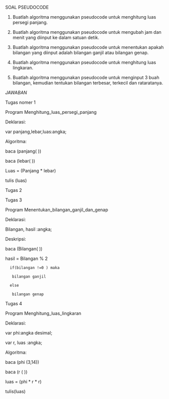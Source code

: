 SOAL PSEUDOCODE

1. Buatlah algoritma menggunakan pseudocode
untuk menghitung luas persegi panjang.

2. Buatlah algoritma menggunakan pseudocode
untuk mengubah jam dan menit yang diinput ke
dalam satuan detik.

3. Buatlah algoritma menggunakan pseudocode
untuk menentukan apakah bilangan yang diinput
adalah bilangan ganjil atau bilangan genap.

4. Buatlah algoritma menggunakan pseudocode
untuk menghitung luas lingkaran.

5. Buatlah algoritma menggunakan pseudocode
untuk menginput 3 buah bilangan, kemudian
tentukan bilangan terbesar, terkecil dan rataratanya.

*JAWABAN*

Tugas nomer 1

Program Menghitung_luas_persegi_panjang

Deklarasi:

var panjang,lebar,luas:angka;

Algoritma:

baca (panjang( ))

baca (lebar( ))

Luas = (Panjang * lebar)

tulis (luas)


Tugas 2



Tugas 3

Program Menentukan_bilangan_ganjil_dan_genap

Deklarasi: 

Bilangan, hasil :angka;

Deskripsi: 

baca (Bilangan( ))

hasil = Bilangan % 2

      if(bilangan !=0 ) maka
       
       bilangan ganjil 
       
      else
       
       bilangan genap


Tugas 4

Program Menghitung_luas_lingkaran

Deklarasi:

var phi:angka desimal;

var r, luas :angka;

Algoritma:

baca (phi (3,14))

baca (r ( ))

luas  = (phi * r * r)
 
 tulis(luas)
